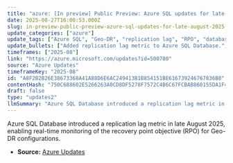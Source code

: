 ```yaml
---
title: "azure: [In preview] Public Preview: Azure SQL updates for late-August 2025"
date: 2025-08-27T16:00:53.000Z
slug: in-preview-public-preview-azure-sql-updates-for-late-august-2025
update_categories: ["azure"]
update_tags: ["Azure SQL", "Geo-DR", "replication lag", "RPO", "database monitoring"]
update_bullets: ["Added replication lag metric to Azure SQL Database.", "Metric provides real-time visibility into recovery point objective (RPO).", "Feature applicable when Geo-DR is enabled."]
timeframes: ["2025-08"]
link: "https://azure.microsoft.com/updates?id=500780"
source: "Azure Updates"
timeframeKey: "2025-08"
id: "A8F2B2B26E38673368A41A88D6E6AC249413B1B854151BE616739246767836B8"
contentHash: "750C688602E5266263A0CD8DF5278F7572C4B6C67FCBAB860155DA1F49D127DA"
draft: false
type: "updates2"
llmSummary: "Azure SQL Database introduced a replication lag metric in late August 2025, enabling real-time monitoring of the recovery point objective (RPO) for Geo-DR configurations."
---
```


Azure SQL Database introduced a replication lag metric in late August 2025, enabling real-time monitoring of the recovery point objective (RPO) for Geo-DR configurations.

- **Source:** [Azure Updates](https://azure.microsoft.com/updates?id=500780)
